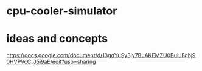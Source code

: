 # cpu-cooler-simulator


# ideas and concepts
https://docs.google.com/document/d/13gqYuSy3jy7BuAKEMZU0BuIuFqhj90HVPVcC_J5i9aE/edit?usp=sharing
